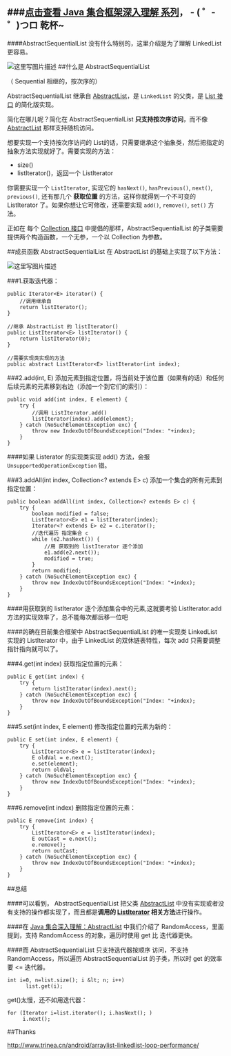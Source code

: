 ###[点击查看 Java 集合框架深入理解 系列](http://blog.csdn.net/u011240877/article/category/6447444)， - ( ゜- ゜)つロ 乾杯~ 
------------------


####AbstractSequentialList 没有什么特别的，这里介绍是为了理解 LinkedList 更容易。

![这里写图片描述](http://img.blog.csdn.net/20161018235753095)
##什么是 AbstractSequentialList

（ Sequential 相继的，按次序的）

AbstractSequentialList 继承自 [AbstractList](http://blog.csdn.net/u011240877/article/details/52834074)，是 `LinkedList` 的父类，是 [List 接口](http://blog.csdn.net/u011240877/article/details/52802849) 的简化版实现。

简化在哪儿呢？简化在 AbstractSequentialList **只支持按次序访问**，而不像 [AbstractList](http://blog.csdn.net/u011240877/article/details/52834074) 那样支持随机访问。

想要实现一个支持按次序访问的 List的话，只需要继承这个抽象类，然后把指定的抽象方法实现就好了。需要实现的方法：

- size()
- listIterator()，返回一个 ListIterator

你需要实现一个 `ListIterator`, 实现它的 `hasNext()`, `hasPrevious()`, `next()`, `previous()`, 还有那几个 **获取位置** 的方法，这样你就得到一个不可变的 ListIterator 了。如果你想让它可修改，还需要实现 `add()`, `remove()`, `set()` 方法。

正如在 每个 [Collection 接口](http://blog.csdn.net/u011240877/article/details/52773577) 中提倡的那样，AbstractSequentialList 的子类需要提供两个构造函数，一个无参，一个以 Collection 为参数。


##成员函数
AbstractSequentialList 在 AbstractList 的基础上实现了以下方法：

![这里写图片描述](http://img.blog.csdn.net/20161018235652391)

###1.获取迭代器：

    public Iterator<E> iterator() {
		//调用继承自
        return listIterator();
    }
	
	//继承 AbstractList 的 listIterator()
    public ListIterator<E> listIterator() {
        return listIterator(0);
    }

	//需要实现类实现的方法
    public abstract ListIterator<E> listIterator(int index);

###2.add(int, E) 添加元素到指定位置，将当前处于该位置（如果有的话）和任何后续元素的元素移到右边（添加一个到它们的索引）：

    public void add(int index, E element) {
        try {
			//调用 ListIterator.add()
            listIterator(index).add(element);
        } catch (NoSuchElementException exc) {
            throw new IndexOutOfBoundsException("Index: "+index);
        }
    }

####如果 Listerator 的实现类实现 add() 方法，会报 `UnsupportedOperationException` 错。

###3.addAll(int index, Collection<? extends E> c) 添加一个集合的所有元素到指定位置： 

    public boolean addAll(int index, Collection<? extends E> c) {
        try {
            boolean modified = false;
            ListIterator<E> e1 = listIterator(index);
            Iterator<? extends E> e2 = c.iterator();
			//迭代遍历 指定集合 c 
            while (e2.hasNext()) {
				//用 获取到的 listIterator 逐个添加
                e1.add(e2.next());
                modified = true;
            }
            return modified;
        } catch (NoSuchElementException exc) {
            throw new IndexOutOfBoundsException("Index: "+index);
        }
    }

####用获取到的 listIterator 逐个添加集合中的元素,这就要考验 ListIterator.add 方法的实现效率了，总不能每次都后移一位吧

####的确在目前集合框架中 AbstractSequentialList 的唯一实现类 LinkedList 实现的 ListIterator 中，由于 LinkedList 的双休链表特性，每次 add 只需要调整指针指向就可以了。

###4.get(int index) 获取指定位置的元素：

    public E get(int index) {
        try {
            return listIterator(index).next();
        } catch (NoSuchElementException exc) {
            throw new IndexOutOfBoundsException("Index: "+index);
        }
    }

###5.set(int index, E element) 修改指定位置的元素为新的：

    public E set(int index, E element) {
        try {
            ListIterator<E> e = listIterator(index);
            E oldVal = e.next();
            e.set(element);
            return oldVal;
        } catch (NoSuchElementException exc) {
            throw new IndexOutOfBoundsException("Index: "+index);
        }
    }

###6.remove(int index) 删除指定位置的元素：

    public E remove(int index) {
        try {
            ListIterator<E> e = listIterator(index);
            E outCast = e.next();
            e.remove();
            return outCast;
        } catch (NoSuchElementException exc) {
            throw new IndexOutOfBoundsException("Index: "+index);
        }
    }

##总结


####可以看到， AbstractSequentialList 把父类 [AbstractList](http://blog.csdn.net/u011240877/article/details/52834074) 中没有实现或者没有支持的操作都实现了，而且都是**调用的 [ListIterator](http://blog.csdn.net/u011240877/article/details/52834074) 相关方法**进行操作。

####在 [ Java 集合深入理解：AbstractList](http://blog.csdn.net/u011240877/article/details/52834074) 中我们介绍了 RandomAccess，里面提到，支持 RandomAccess 的对象，遍历时使用 get 比 迭代器更快。


####而 AbstractSequentialList 只支持迭代器按顺序 访问，不支持 RandomAccess，所以遍历 AbstractSequentialList 的子类，所以时 get 的效率要 <= 迭代器。


	int i=0, n=list.size(); i &lt; n; i++)
          list.get(i);

get()太慢，还不如用迭代器：

  	for (Iterator i=list.iterator(); i.hasNext(); )
      	 i.next();

##Thanks

http://www.trinea.cn/android/arraylist-linkedlist-loop-performance/



